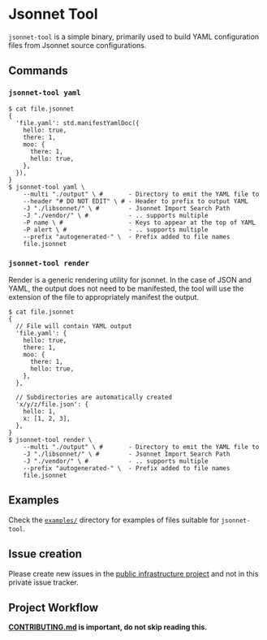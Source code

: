 # Jsonnet Tool

`jsonnet-tool` is a simple binary, primarily used to build YAML configuration files from Jsonnet source configurations.

## Commands

### `jsonnet-tool yaml`

```console
$ cat file.jsonnet
{
  'file.yaml': std.manifestYamlDoc({
    hello: true,
    there: 1,
    moo: {
      there: 1,
      hello: true,
    },
  }),
}
$ jsonnet-tool yaml \
    --multi "./output" \ #       - Directory to emit the YAML file to
    --header "# DO NOT EDIT" \ # - Header to prefix to output YAML
    -J "./libsonnet/" \ #        - Jsonnet Import Search Path
    -J "./vendor/" \ #           - .. supports multiple
    -P name \ #                  - Keys to appear at the top of YAML
    -P alert \ #                 - .. supports multiple
    --prefix "autogenerated-" \  - Prefix added to file names
    file.jsonnet
```

### `jsonnet-tool render`

Render is a generic rendering utility for jsonnet. In the case of JSON and YAML, the output does not need to be manifested, the tool will use
the extension of the file to appropriately manifest the output.

```console
$ cat file.jsonnet
{
  // File will contain YAML output
  'file.yaml': {
    hello: true,
    there: 1,
    moo: {
      there: 1,
      hello: true,
    },
  },

  // Subdirectories are automatically created
  'x/y/z/file.json': {
    hello: 1,
    x: [1, 2, 3],
  },
}
$ jsonnet-tool render \
    --multi "./output" \ #       - Directory to emit the YAML file to
    -J "./libsonnet/" \ #        - Jsonnet Import Search Path
    -J "./vendor/" \ #           - .. supports multiple
    --prefix "autogenerated-" \  - Prefix added to file names
    file.jsonnet
```

## Examples

Check the [`examples/`](examples/) directory for examples of files suitable for `jsonnet-tool`.

## Issue creation

Please create new issues in the [public infrastructure project](https://gitlab.com/gitlab-com/gl-infra/infrastructure/-/issues/) and not in this private issue tracker.

## Project Workflow

**[CONTRIBUTING.md](CONTRIBUTING.md) is important, do not skip reading this.**

